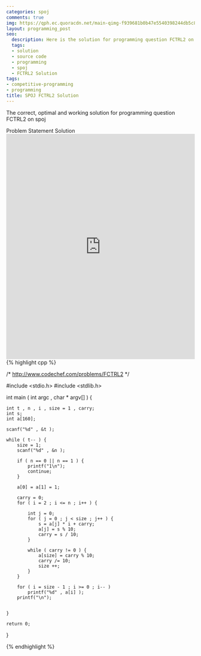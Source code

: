 ```yaml
---
categories: spoj
comments: true
img: https://qph.ec.quoracdn.net/main-qimg-f939681b0b47e5540398244db5c8966f?convert_to_webp=true
layout: programming_post
seo:
  description: Here is the solution for programming question FCTRL2 on spoj
  tags:
  - solution
  - source code
  - programming
  - spoj
  - FCTRL2 Solution
tags:
- competitive-programming
- programming
title: SPOJ FCTRL2 Solution
---
```

The correct, optimal and working solution for programming question FCTRL2 on spoj

<div class="ui secondary pointing large menu">
  <a class="grey item" data-tab="problem-statement">
    Problem Statement
  </a>
  <a class="active item grey" data-tab="solution">
    Solution
  </a>
</div>
<div class="ui bottom attached tab" data-tab="problem-statement">
    <iframe src="http://www.spoj.com/problems/FCTRL2/" width="100%" height="600px" style="overflow: scroll; border: none;"></iframe>
</div>
<div class="ui bottom attached active tab" data-tab="solution">
{% highlight cpp %}

/*
http://www.codechef.com/problems/FCTRL2
*/

#include <stdio.h>
#include <stdlib.h>

int main ( int argc , char * argv[] ) {

	int t , n , i , size = 1 , carry;
	int s;
	int a[160];

	scanf("%d" , &t );

	while ( t-- ) {
		size = 1;
		scanf("%d" , &n );

		if ( n == 0 || n == 1 ) {
			printf("1\n");
			continue;
		}

		a[0] = a[1] = 1;
		
		carry = 0;
		for ( i = 2 ; i <= n ; i++ ) {

			int j = 0;
			for ( j = 0 ; j < size ; j++ ) {
				s = a[j] * i + carry;
				a[j] = s % 10;
				carry = s / 10;
			}

			while ( carry != 0 ) {
				a[size] = carry % 10;
				carry /= 10;
				size ++;
			}
		}

		for ( i = size - 1 ; i >= 0 ; i-- )
			printf("%d" , a[i] );
		printf("\n");


	}

	return 0;
}



{% endhighlight %}
</div>

